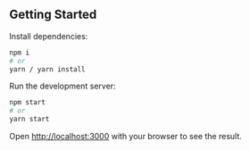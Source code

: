 ## Getting Started

Install dependencies:

```bash
npm i
# or
yarn / yarn install
```

Run the development server:

```bash
npm start
# or
yarn start
```

Open [http://localhost:3000](http://localhost:3000) with your browser to see the result.
